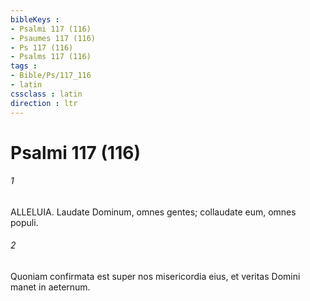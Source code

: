 ```yaml
---
bibleKeys : 
- Psalmi 117 (116)
- Psaumes 117 (116)
- Ps 117 (116)
- Psalms 117 (116)
tags : 
- Bible/Ps/117_116
- latin
cssclass : latin
direction : ltr
---
```


# Psalmi 117 (116)

###### 1
ALLELUIA. Laudate Dominum, omnes gentes; collaudate eum, omnes populi.
###### 2
Quoniam confirmata est super nos misericordia eius, et veritas Domini manet in aeternum.
